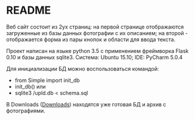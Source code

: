 # README #

Веб сайт состоит из 2ух страниц: на первой странице отображаются загруженные из базы данных фотографии с их описанием; на второй - отображается форма из пары кнопок и области для ввода текста. 

Проект написан на языке python 3.5 с применением фреймворка Flask 0.10 и базы данных sqlite3. Система: Ubuntu 15.10; IDE: PyCharm 5.0.4

Для инициализации БД можно воспользоваться командой:
* from Simple import init_db
* init_db()
или
* sqlite3 /upld.db < schema.sql

В Downloads ([Downloads](https://bitbucket.org/Gustoff/simple/downloads)) находятся уже готовая БД и архив с фотографиями.